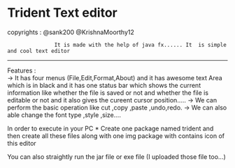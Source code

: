 # Trident Text editor
 copyrights : @sank200
              @KrishnaMoorthy12
  
                   It is made with the help of java fx...... It  is simple and cool text editor 
  ------------------------------------------------------------------------------------------------- 
  Features :    
      -> It has four menus (File,Edit,Format,About) and it has awesome text Area which is in black  and
   it has one status bar which shows the current information like whether the file is saved or not and whether 
   the file is editable or not and it also gives the cureent cursor position.....
     ->  We can perform the basic operation like cut ,copy ,paste ,undo,redo.
     ->  We can also able change the font type ,style ,size....
    
    
    
    
    
   In order to execute in your PC
       * Create one package named trident and then create all these files along with one img package with contains icon of this editor
       
       
       
   You can also straightly run the jar file or exe file (I uploaded those file too...)
        
    
  

